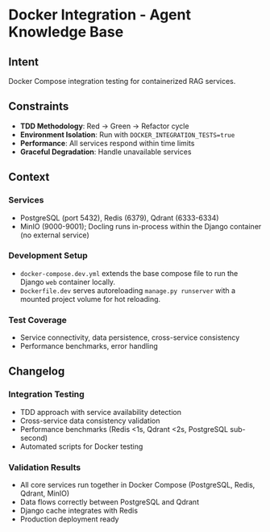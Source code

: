# Docker Integration - Agent Knowledge Base

## Intent

Docker Compose integration testing for containerized RAG services.

## Constraints

- **TDD Methodology**: Red → Green → Refactor cycle
- **Environment Isolation**: Run with `DOCKER_INTEGRATION_TESTS=true`
- **Performance**: All services respond within time limits
- **Graceful Degradation**: Handle unavailable services

## Context

### Services
- PostgreSQL (port 5432), Redis (6379), Qdrant (6333-6334)
- MinIO (9000-9001); Docling runs in-process within the Django container (no external service)

### Development Setup
- `docker-compose.dev.yml` extends the base compose file to run the Django `web` container locally.
- `Dockerfile.dev` serves autoreloading `manage.py runserver` with a mounted project volume for hot reloading.

### Test Coverage
- Service connectivity, data persistence, cross-service consistency
- Performance benchmarks, error handling

## Changelog

### Integration Testing
- TDD approach with service availability detection
- Cross-service data consistency validation
- Performance benchmarks (Redis <1s, Qdrant <2s, PostgreSQL sub-second)
- Automated scripts for Docker testing

### Validation Results
- All core services run together in Docker Compose (PostgreSQL, Redis, Qdrant, MinIO)
- Data flows correctly between PostgreSQL and Qdrant
- Django cache integrates with Redis
- Production deployment ready
